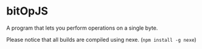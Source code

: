 # bitOpJS
A program that lets you perform operations on a single byte.

Please notice that all builds are compiled using nexe. (`npm install -g nexe`)
